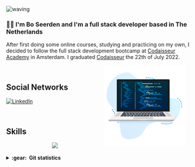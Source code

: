 ![waving](https://capsule-render.vercel.app/api?type=waving&height=200&text=bdseerden%20&fontAlignY=40&color=gradient)

### :man_technologist: I'm Bo Seerden and I'm a full stack developer based in The Netherlands

After first doing some online courses, studying and practicing on my own, I decided to follow the full stack development bootcamp at [Codaisseur Academy](https://codaisseur.com/courses/academy/) in Amsterdam. I graduated [Codaisseur](https://codaisseur.com/courses/academy/) the 22th of July 2022.

<img align='right' height='220' style="margin-right:20px" src='assets/programmer.png' alt='Programmer'>

<br>
<h2>Social Networks</h2>

[![LinkedIn][1.1]][1]

[1.1]: https://s4.uupload.ir/files/linkedin_amwn.png
[1]: https://www.linkedin.com/in/bo-seerden/

<br>
<h2>Skills</h2>

<p align="center">
  <a href="https://skillicons.dev">
    <img src="https://skillicons.dev/icons?i=github,git,vscode,html,css,js,ts,react,redux,postgres,bootstrap,express" />
  </a>
</p>

<details close="true">
  <summary><b>:gear: &nbsp;Git statistics</b></summary>
  <img height="150px" src="https://github-readme-stats.vercel.app/api?username=bdseerden&show_icons=true&theme=highcontrast" />
  <img height="150px" src="https://github-readme-stats.vercel.app/api/top-langs/?username=bdseerden&hide=html&layout=compact&theme=highcontrast" />
 
 ![](./profile-3d-contrib/profile-night-rainbow.svg)
 
 </details>
